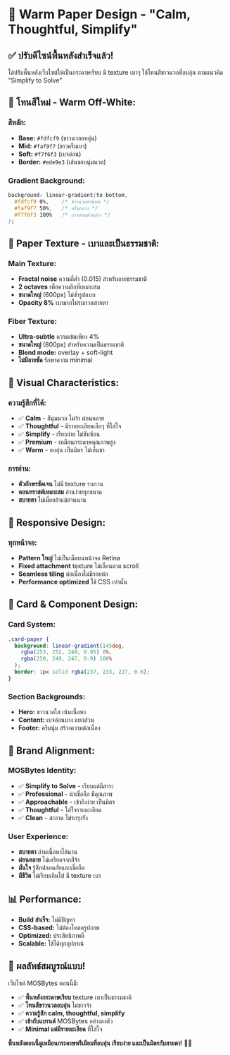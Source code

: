 # 📄 Warm Paper Design - "Calm, Thoughtful, Simplify"

## ✅ **ปรับดีไซน์พื้นหลังสำเร็จแล้ว!**

ได้ปรับพื้นหลังเว็บไซต์ให้เป็นกระดาษเรียบ มี texture เบาๆ ใช้โทนสีขาวนวลที่อบอุ่น ตามแนวคิด "Simplify to Solve"

## 🎨 **โทนสีใหม่ - Warm Off-White:**

### **สีหลัก:**
- **Base:** `#fdfcf9` (ขาวนวลอบอุ่น)
- **Mid:** `#faf9f7` (ขาวครีมเบา)
- **Soft:** `#f7f6f3` (เบจอ่อน)
- **Border:** `#ede9e3` (เส้นขอบนุ่มนวล)

### **Gradient Background:**
```css
background: linear-gradient(to bottom, 
  #fdfcf9 0%,    /* ขาวนวลด้านบน */
  #faf9f7 50%,   /* ครีมกลาง */
  #f7f6f3 100%   /* เบจอ่อนด้านล่าง */
);
```

## 🎯 **Paper Texture - เบาและเป็นธรรมชาติ:**

### **Main Texture:**
- **Fractal noise** ความถี่ต่ำ (0.015) สำหรับลายธรรมชาติ
- **2 octaves** เพื่อความลึกที่เหมาะสม
- **ขนาดใหญ่** (600px) ไม่ซ้ำรูปแบบ
- **Opacity 8%** เบามากไม่รบกวนสายตา

### **Fiber Texture:**
- **Ultra-subtle** ความเข้มเพียง 4%
- **ขนาดใหญ่** (800px) สำหรับความเป็นธรรมชาติ
- **Blend mode:** overlay + soft-light
- **ไม่มีลายชัด** รักษาความ minimal

## 🎨 **Visual Characteristics:**

### **ความรู้สึกที่ได้:**
- ✅ **Calm** - สีนุ่มนวล ไม่จ้า ผ่อนคลาย
- ✅ **Thoughtful** - มีรายละเอียดเล็กๆ ที่ใส่ใจ
- ✅ **Simplify** - เรียบง่าย ไม่ซับซ้อน
- ✅ **Premium** - เหมือนกระดาษคุณภาพสูง
- ✅ **Warm** - อบอุ่น เป็นมิตร ไม่เย็นชา

### **การอ่าน:**
- **ตัวอักษรชัดเจน** ไม่มี texture รบกวน
- **คอนทราสต์เหมาะสม** อ่านง่ายทุกขนาด
- **สบายตา** ไม่เมื่อยล้าแม้อ่านนาน

## 📱 **Responsive Design:**

### **ทุกหน้าจอ:**
- **Pattern ใหญ่** ไม่เป็นเม็ดบนหน้าจอ Retina
- **Fixed attachment** texture ไม่เลื่อนตาม scroll
- **Seamless tiling** ต่อเนื่องไม่มีรอยต่อ
- **Performance optimized** ใช้ CSS เท่านั้น

## 🎯 **Card & Component Design:**

### **Card System:**
```css
.card-paper {
  background: linear-gradient(145deg, 
    rgba(253, 252, 249, 0.95) 0%, 
    rgba(250, 249, 247, 0.9) 100%
  );
  border: 1px solid rgba(237, 233, 227, 0.6);
}
```

### **Section Backgrounds:**
- **Hero:** ขาวนวลใส เน้นเนื้อหา
- **Content:** เบจอ่อนบาง แยกส่วน
- **Footer:** ครีมนุ่ม สร้างความต่อเนื่อง

## 🎨 **Brand Alignment:**

### **MOSBytes Identity:**
- ✅ **Simplify to Solve** - เรียบแต่มีสาระ
- ✅ **Professional** - น่าเชื่อถือ มีคุณภาพ
- ✅ **Approachable** - เข้าถึงง่าย เป็นมิตร
- ✅ **Thoughtful** - ใส่ใจรายละเอียด
- ✅ **Clean** - สะอาด ไม่รกรุงรัง

### **User Experience:**
- **สบายตา** อ่านเนื้อหาได้นาน
- **ผ่อนคลาย** ไม่เครียดจากสีจ้า
- **มั่นใจ** รู้สึกปลอดภัยและเชื่อถือ
- **มีชีวิต** ไม่เรียบเกินไป มี texture เบา

## 📊 **Performance:**
- **Build สำเร็จ:** ไม่มีปัญหา
- **CSS-based:** ไม่ต้องโหลดรูปภาพ
- **Optimized:** ประสิทธิภาพดี
- **Scalable:** ใช้ได้ทุกอุปกรณ์

## 🎉 **ผลลัพธ์สมบูรณ์แบบ!**

เว็บไซต์ MOSBytes ตอนนี้มี:
- ✅ **พื้นหลังกระดาษเรียบ** texture เบาเป็นธรรมชาติ
- ✅ **โทนสีขาวนวลอบอุ่น** ไม่ขาวจ้า
- ✅ **ความรู้สึก calm, thoughtful, simplify**
- ✅ **เข้ากับแบรนด์** MOSBytes อย่างลงตัว
- ✅ **Minimal แต่มีรายละเอียด** ที่ใส่ใจ

**พื้นหลังตอนนี้ดูเหมือนกระดาษพรีเมียมที่อบอุ่น เรียบง่าย และเป็นมิตรกับสายตา!** 📄✨